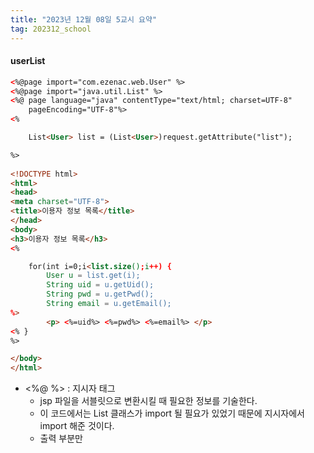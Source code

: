 ```yaml
---
title: "2023년 12월 08일 5교시 요약"
tag: 202312_school
---
```


#### userList 

```html
<%@page import="com.ezenac.web.User" %>
<%@page import="java.util.List" %>
<%@ page language="java" contentType="text/html; charset=UTF-8"
    pageEncoding="UTF-8"%>
<%

	List<User> list = (List<User>)request.getAttribute("list");

%>    
    
<!DOCTYPE html>
<html>
<head>
<meta charset="UTF-8">
<title>이용자 정보 목록</title>
</head>
<body>
<h3>이용자 정보 목록</h3>
<%

	for(int i=0;i<list.size();i++) {
		User u = list.get(i);
		String uid = u.getUid();
		String pwd = u.getPwd();
		String email = u.getEmail();
%>		
		<p> <%=uid%> <%=pwd%> <%=email%> </p>
<% } 
%>

</body>
</html>
```

- <%@ %> : 지시자 태그
  - jsp 파일을 서블릿으로 변환시킬 때 필요한 정보를 기술한다.
  - 이 코드에서는 List 클래스가 import 될 필요가 있었기 때문에 지시자에서 import 해준 것이다.
  - 출력 부분만